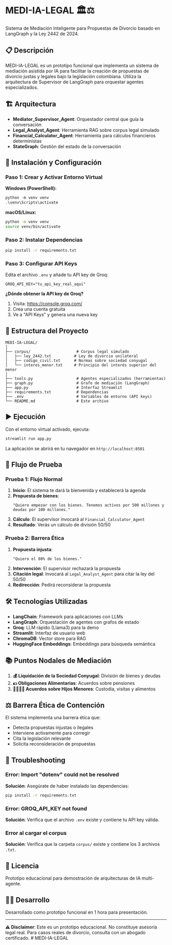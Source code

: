 # MEDI-IA-LEGAL 🏛️⚖️

Sistema de Mediación Inteligente para Propuestas de Divorcio basado en LangGraph y la Ley 2442 de 2024.

## 📋 Descripción

MEDI-IA-LEGAL es un prototipo funcional que implementa un sistema de mediación asistida por IA para facilitar la creación de propuestas de divorcio justas y legales bajo la legislación colombiana. Utiliza la arquitectura de Supervisor de LangGraph para orquestar agentes especializados.

## 🏗️ Arquitectura

- **Mediator_Supervisor_Agent**: Orquestador central que guía la conversación
- **Legal_Analyst_Agent**: Herramienta RAG sobre corpus legal simulado
- **Financial_Calculator_Agent**: Herramienta para cálculos financieros deterministas
- **StateGraph**: Gestión del estado de la conversación

## 🚀 Instalación y Configuración

### Paso 1: Crear y Activar Entorno Virtual

**Windows (PowerShell):**
```powershell
python -m venv venv
.\venv\Scripts\activate
```

**macOS/Linux:**
```bash
python -m venv venv
source venv/bin/activate
```

### Paso 2: Instalar Dependencias

```bash
pip install -r requirements.txt
```

### Paso 3: Configurar API Keys

Edita el archivo `.env` y añade tu API key de Groq:

```env
GROQ_API_KEY="tu_api_key_real_aqui"
```

**¿Dónde obtener la API key de Groq?**
1. Visita: https://console.groq.com/
2. Crea una cuenta gratuita
3. Ve a "API Keys" y genera una nueva key

## 📂 Estructura del Proyecto

```
MEDI-IA-LEGAL/
│
├── corpus/                    # Corpus legal simulado
│   ├── ley_2442.txt          # Ley de divorcio unilateral
│   ├── codigo_civil.txt      # Normas sobre sociedad conyugal
│   └── interes_menor.txt     # Principio del interés superior del menor
│
├── tools.py                   # Agentes especializados (herramientas)
├── graph.py                   # Grafo de mediación (LangGraph)
├── app.py                     # Interfaz Streamlit
├── requirements.txt           # Dependencias
├── .env                       # Variables de entorno (API keys)
└── README.md                  # Este archivo
```

## ▶️ Ejecución

Con el entorno virtual activado, ejecuta:

```bash
streamlit run app.py
```

La aplicación se abrirá en tu navegador en `http://localhost:8501`

## 🧪 Flujo de Prueba

### Prueba 1: Flujo Normal
1. **Inicio**: El sistema te dará la bienvenida y establecerá la agenda
2. **Propuesta de bienes**: 
   ```
   "Quiero empezar con los bienes. Tenemos activos por 500 millones y deudas por 100 millones."
   ```
3. **Cálculo**: El supervisor invocará al `Financial_Calculator_Agent`
4. **Resultado**: Verás un cálculo de división 50/50

### Prueba 2: Barrera Ética
1. **Propuesta injusta**: 
   ```
   "Quiero el 80% de los bienes."
   ```
2. **Intervención**: El supervisor rechazará la propuesta
3. **Citación legal**: Invocará al `Legal_Analyst_Agent` para citar la ley del 50/50
4. **Redirección**: Pedirá reconsiderar la propuesta

## 🛠️ Tecnologías Utilizadas

- **LangChain**: Framework para aplicaciones con LLMs
- **LangGraph**: Orquestación de agentes con grafos de estado
- **Groq**: LLM rápido (Llama3) para la demo
- **Streamlit**: Interfaz de usuario web
- **ChromaDB**: Vector store para RAG
- **HuggingFace Embeddings**: Embeddings para búsqueda semántica

## 📚 Puntos Nodales de Mediación

1. **💰 Liquidación de la Sociedad Conyugal**: División de bienes y deudas
2. **💵 Obligaciones Alimentarias**: Acuerdos sobre pensiones
3. **👨‍👩‍👧‍👦 Acuerdos sobre Hijos Menores**: Custodia, visitas y alimentos

## ⚖️ Barrera Ética de Contención

El sistema implementa una barrera ética que:
- Detecta propuestas injustas o ilegales
- Interviene activamente para corregir
- Cita la legislación relevante
- Solicita reconsideración de propuestas

## 🔧 Troubleshooting

### Error: Import "dotenv" could not be resolved
**Solución**: Asegúrate de haber instalado las dependencias:
```bash
pip install -r requirements.txt
```

### Error: GROQ_API_KEY not found
**Solución**: Verifica que el archivo `.env` existe y contiene tu API key válida.

### Error al cargar el corpus
**Solución**: Verifica que la carpeta `corpus/` existe y contiene los 3 archivos `.txt`.

## 📄 Licencia

Prototipo educacional para demostración de arquitecturas de IA multi-agente.

## 👨‍💻 Desarrollo

Desarrollado como prototipo funcional en 1 hora para presentación.

---

**⚠️ Disclaimer**: Este es un prototipo educacional. No constituye asesoría legal real. Para casos reales de divorcio, consulta con un abogado certificado.
#   M E D I - I A - L E G A L  
 